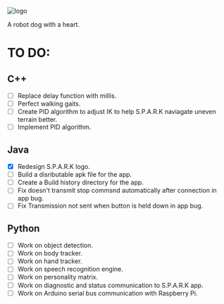 ![logo](https://github.com/Nathan-Busse-private/S.P.A.R.K/assets/82398683/5ae9812e-52db-4cab-8d8a-45c9495b9309)

A robot dog with a heart.

# TO DO:

C++
------------

- [ ]  Replace delay function with millis.
- [ ]  Perfect walking gaits.
- [ ]  Create PID algorithm to adjust IK to help S.P.A.R.K naviagate uneven terrain better.
- [ ]  Implement PID algorithm.

Java
------------

- [x]  Redesign S.P.A.R.K logo.
- [ ]  Build a disributable apk file for the app.
- [ ]  Create a Build history directory for the app.
- [ ]  Fix doesn't transmit stop commsnd automatically after connection in app bug.
- [ ]  Fix Transmission not sent when button is held down in app bug.

Python
-----------

- [ ]  Work on object detection.
- [ ]  Work on body tracker.
- [ ]  Work on hand tracker.
- [ ]  Work on speech recognition engine.
- [ ]  Work on personality matrix.
- [ ]  Work on diagnostic and status communication to S.P.A.R.K app.
- [ ]  Work on Arduino serial bus communication with Raspberry Pi.
